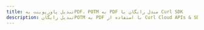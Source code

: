 ---title: تبدیل پاورپوینت بهPDF، POTM به PDF مبدل رایگان یا Curl SDKdescription: تبدیل رایگانPOTM به PDF با استفاده از Curl Cloud APIs & SDK. همچنین اسناد Microsoft PowerPoint را در Cloud ایجاد، ویرایش و رندر کنید.---